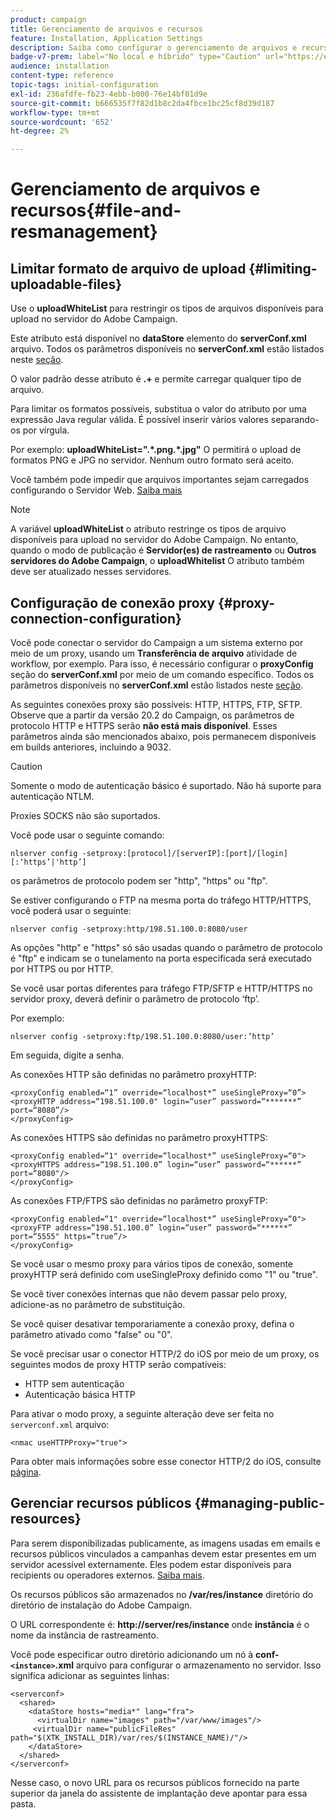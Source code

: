 ```yaml
---
product: campaign
title: Gerenciamento de arquivos e recursos
feature: Installation, Application Settings
description: Saiba como configurar o gerenciamento de arquivos e recursos no Campaign
badge-v7-prem: label="No local e híbrido" type="Caution" url="https://experienceleague.adobe.com/docs/campaign-classic/using/installing-campaign-classic/architecture-and-hosting-models/hosting-models-lp/hosting-models.html?lang=pt-BR" tooltip="Aplica-se somente a implantações locais e híbridas"
audience: installation
content-type: reference
topic-tags: initial-configuration
exl-id: 236afdfe-fb23-4ebb-b000-76e14bf01d9e
source-git-commit: b666535f7f82d1b8c2da4fbce1bc25cf8d39d187
workflow-type: tm+mt
source-wordcount: '652'
ht-degree: 2%

---
```


# Gerenciamento de arquivos e recursos{#file-and-resmanagement}



## Limitar formato de arquivo de upload {#limiting-uploadable-files}

Use o **uploadWhiteList** para restringir os tipos de arquivos disponíveis para upload no servidor do Adobe Campaign.

Este atributo está disponível no **dataStore** elemento do **serverConf.xml** arquivo. Todos os parâmetros disponíveis no **serverConf.xml** estão listados neste [seção](../../installation/using/the-server-configuration-file.md).

O valor padrão desse atributo é **.+** e permite carregar qualquer tipo de arquivo.

Para limitar os formatos possíveis, substitua o valor do atributo por uma expressão Java regular válida. É possível inserir vários valores separando-os por vírgula.

Por exemplo: **uploadWhiteList=&quot;.&#42;.png.&#42;.jpg&quot;** O permitirá o upload de formatos PNG e JPG no servidor. Nenhum outro formato será aceito.

Você também pode impedir que arquivos importantes sejam carregados configurando o Servidor Web. [Saiba mais](web-server-configuration.md)

>[!NOTE]
>
>A variável **uploadWhiteList** o atributo restringe os tipos de arquivo disponíveis para upload no servidor do Adobe Campaign. No entanto, quando o modo de publicação é **Servidor(es) de rastreamento** ou **Outros servidores do Adobe Campaign**, o **uploadWhitelist** O atributo também deve ser atualizado nesses servidores.

## Configuração de conexão proxy {#proxy-connection-configuration}

Você pode conectar o servidor do Campaign a um sistema externo por meio de um proxy, usando um **Transferência de arquivo** atividade de workflow, por exemplo. Para isso, é necessário configurar o **proxyConfig** seção do **serverConf.xml** por meio de um comando específico. Todos os parâmetros disponíveis no **serverConf.xml** estão listados neste [seção](../../installation/using/the-server-configuration-file.md).

As seguintes conexões proxy são possíveis: HTTP, HTTPS, FTP, SFTP. Observe que a partir da versão 20.2 do Campaign, os parâmetros de protocolo HTTP e HTTPS serão **não está mais disponível**. Esses parâmetros ainda são mencionados abaixo, pois permanecem disponíveis em builds anteriores, incluindo a 9032.

>[!CAUTION]
>
>Somente o modo de autenticação básico é suportado. Não há suporte para autenticação NTLM.
>
>Proxies SOCKS não são suportados.
>

Você pode usar o seguinte comando:

```
nlserver config -setproxy:[protocol]/[serverIP]:[port]/[login][:‘https’|'http’]
```

os parâmetros de protocolo podem ser &quot;http&quot;, &quot;https&quot; ou &quot;ftp&quot;.

Se estiver configurando o FTP na mesma porta do tráfego HTTP/HTTPS, você poderá usar o seguinte:

```
nlserver config -setproxy:http/198.51.100.0:8080/user
```

As opções &quot;http&quot; e &quot;https&quot; só são usadas quando o parâmetro de protocolo é &quot;ftp&quot; e indicam se o tunelamento na porta especificada será executado por HTTPS ou por HTTP.

Se você usar portas diferentes para tráfego FTP/SFTP e HTTP/HTTPS no servidor proxy, deverá definir o parâmetro de protocolo ‘ftp’.


Por exemplo:

```
nlserver config -setproxy:ftp/198.51.100.0:8080/user:’http’
```

Em seguida, digite a senha.

As conexões HTTP são definidas no parâmetro proxyHTTP:

```
<proxyConfig enabled=“1” override=“localhost*” useSingleProxy=“0”>
<proxyHTTP address=“198.51.100.0" login=“user” password=“*******” port=“8080”/>
</proxyConfig>
```

As conexões HTTPS são definidas no parâmetro proxyHTTPS:

```
<proxyConfig enabled=“1" override=“localhost*” useSingleProxy=“0">
<proxyHTTPS address=“198.51.100.0” login=“user” password=“******” port=“8080"/>
</proxyConfig>
```

As conexões FTP/FTPS são definidas no parâmetro proxyFTP:

```
<proxyConfig enabled=“1" override=“localhost*” useSingleProxy=“0">
<proxyFTP address=“198.51.100.0” login=“user” password=“******” port=“5555" https=”true”/>
</proxyConfig>
```

Se você usar o mesmo proxy para vários tipos de conexão, somente proxyHTTP será definido com useSingleProxy definido como &quot;1&quot; ou &quot;true&quot;.

Se você tiver conexões internas que não devem passar pelo proxy, adicione-as no parâmetro de substituição.

Se você quiser desativar temporariamente a conexão proxy, defina o parâmetro ativado como &quot;false&quot; ou &quot;0&quot;.

Se você precisar usar o conector HTTP/2 do iOS por meio de um proxy, os seguintes modos de proxy HTTP serão compatíveis:

* HTTP sem autenticação
* Autenticação básica HTTP

Para ativar o modo proxy, a seguinte alteração deve ser feita no `serverconf.xml` arquivo:

```
<nmac useHTTPProxy="true">
```

Para obter mais informações sobre esse conector HTTP/2 do iOS, consulte [página](../../delivery/using/about-mobile-app-channel.md).

## Gerenciar recursos públicos {#managing-public-resources}

Para serem disponibilizadas publicamente, as imagens usadas em emails e recursos públicos vinculados a campanhas devem estar presentes em um servidor acessível externamente. Eles podem estar disponíveis para recipients ou operadores externos. [Saiba mais](../../installation/using/deploying-an-instance.md#managing-public-resources).

Os recursos públicos são armazenados no **/var/res/instance** diretório do diretório de instalação do Adobe Campaign.

O URL correspondente é: **http://server/res/instance** onde **instância** é o nome da instância de rastreamento.

Você pode especificar outro diretório adicionando um nó à **conf-`<instance>`.xml** arquivo para configurar o armazenamento no servidor. Isso significa adicionar as seguintes linhas:

```
<serverconf>
  <shared>
    <dataStore hosts="media*" lang="fra">
      <virtualDir name="images" path="/var/www/images"/>
     <virtualDir name="publicFileRes" path="$(XTK_INSTALL_DIR)/var/res/$(INSTANCE_NAME)/"/>
    </dataStore>
  </shared>
</serverconf>
```

Nesse caso, o novo URL para os recursos públicos fornecido na parte superior da janela do assistente de implantação deve apontar para essa pasta.
